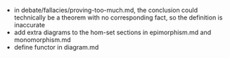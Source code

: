 -   in debate/fallacies/proving-too-much.md, the conclusion could technically be
    a theorem with no corresponding fact, so the definition is inaccurate
-   add extra diagrams to the hom-set sections in epimorphism.md and
    monomorphism.md
-   define functor in diagram.md
